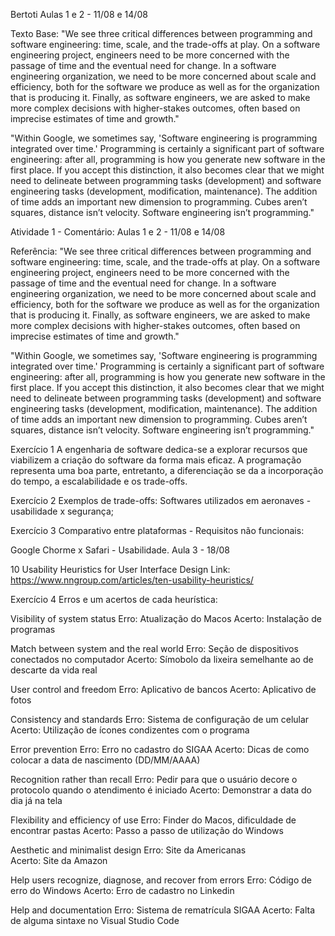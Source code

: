 Bertoti
Aulas 1 e 2 - 11/08 e 14/08

Texto Base: 
"We see three critical differences between programming and software engineering: time, scale, and the trade-offs at play. On a software engineering project, engineers need to be more concerned with the passage of time and the eventual need for change. In a software engineering organization, we need to be more concerned about scale and efficiency, both for the software we produce as well as for the organization that is producing it. Finally, as software engineers, we are asked to make more complex decisions with higher-stakes outcomes, often based on imprecise estimates of time and growth."

"Within Google, we sometimes say, 'Software engineering is programming integrated over time.' Programming is certainly a significant part of software engineering: after all, programming is how you generate new software in the first place. If you accept this distinction, it also becomes clear that we might need to delineate between programming tasks (development) and software engineering tasks (development, modification, maintenance). The addition of time adds an important new dimension to programming. Cubes aren’t squares, distance isn’t velocity. Software engineering isn’t programming."

Atividade 1 - Comentário: Aulas 1 e 2 - 11/08 e 14/08

Referência: 
"We see three critical differences between programming and software engineering: time, scale, and the trade-offs at play. On a software engineering project, engineers need to be more concerned with the passage of time and the eventual need for change. In a software engineering organization, we need to be more concerned about scale and efficiency, both for the software we produce as well as for the organization that is producing it. Finally, as software engineers, we are asked to make more complex decisions with higher-stakes outcomes, often based on imprecise estimates of time and growth."

"Within Google, we sometimes say, 'Software engineering is programming integrated over time.' Programming is certainly a significant part of software engineering: after all, programming is how you generate new software in the first place. If you accept this distinction, it also becomes clear that we might need to delineate between programming tasks (development) and software engineering tasks (development, modification, maintenance). The addition of time adds an important new dimension to programming. Cubes aren’t squares, distance isn’t velocity. Software engineering isn’t programming."

Exercício 1 
  A engenharia de software dedica-se a explorar recursos que viabilizem a criação do software da forma mais eficaz. A programação representa uma boa parte, entretanto, a diferenciação se da a incorporação do tempo, a escalabilidade e os trade-offs.

Exercício 2
Exemplos de trade-offs:
Softwares utilizados em aeronaves - usabilidade x segurança;


Exercício 3
Comparativo entre plataformas - Requisitos não funcionais:

Google Chorme x Safari - Usabilidade.
Aula 3 - 18/08

10 Usability Heuristics for User Interface Design 
Link: https://www.nngroup.com/articles/ten-usability-heuristics/

Exercício 4 
Erros e um acertos de cada heurística:

Visibility of system status 
Erro: Atualização do Macos
Acerto: Instalação de programas 

Match between system and the real world
Erro: Seção de dispositivos conectados no computador
Acerto: Símobolo da lixeira semelhante ao de descarte da vida real

User control and freedom
Erro: Aplicativo de bancos
Acerto: Aplicativo de fotos

Consistency and standards
Erro: Sistema de configuração de um celular 
Acerto: Utilização de ícones condizentes com o programa

Error prevention
Erro: Erro no cadastro do SIGAA
Acerto: Dicas de como colocar a data de nascimento (DD/MM/AAAA)

Recognition rather than recall
Erro: Pedir para que o usuário decore o protocolo quando o atendimento é iniciado 
Acerto: Demonstrar a data do dia já na tela 

Flexibility and efficiency of use
Erro: Finder do Macos, dificuldade de encontrar pastas
Acerto: Passo a passo de utilização do Windows

Aesthetic and minimalist design
Erro: Site da Americanas    
Acerto: Site da Amazon 

Help users recognize, diagnose, and recover from errors
Erro: Código de erro do Windows
Acerto: Erro de cadastro no Linkedin

Help and documentation
Erro: Sistema de rematrícula SIGAA
Acerto: Falta de alguma sintaxe no Visual Studio Code